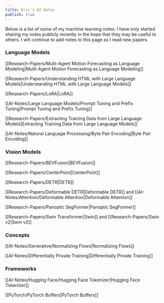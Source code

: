```yaml
---
title: Eric's AI Notes
publish: true
---
```

Below is a list of some of my machine learning notes. I have only started sharing my notes publicly recently in the hope that they may be useful to others. I will continue to add notes to this page as I read new papers.

### Language Models
[[Research-Papers/Multi-Agent Motion Forecasting as Language Modeling|Multi-Agent Motion Forecasting as Language Modeling]]

[[Research-Papers/Understanding HTML with Large Language Models|Understanding HTML with Large Language Models]]

[[Research-Papers/LoRA|LoRA]]

[[AI-Notes/Large Language Models/Prompt Tuning and Prefix Tuning|Prompt Tuning and Prefix Tuning]]

[[Research-Papers/Extracting Training Data from Large Language Models|Extracting Training Data from Large Language Models]]

[[AI-Notes/Natural Language Processing/Byte Pair Encoding|Byte Pair Encoding]]

### Vision Models
[[Research-Papers/BEVFusion|BEVFusion]]

[[Research-Papers/CenterPoint|CenterPoint]]

[[Research-Papers/DETR|DETR]]

[[Research-Papers/Deformable DETR|Deformable DETR]] and [[AI-Notes/Attention/Deformable Attention|Deformable Attention]]

[[Research-Papers/Panoptic SegFormer|Panoptic SegFormer]]

[[Research-Papers/Swin Transformer|Swin]] and [[Research-Papers/Swin v2|Swin v2]]

### Concepts
[[AI-Notes/Generative/Normalizing Flows|Normalizing Flows]]

[[AI-Notes/Differentially Private Training|Differentially Private Training]]

### Frameworks
[[AI-Notes/Hugging Face/Hugging Face Tokenizer|Hugging Face Tokenizer]]

[[PyTorch/PyTorch Buffers|PyTorch Buffers]]